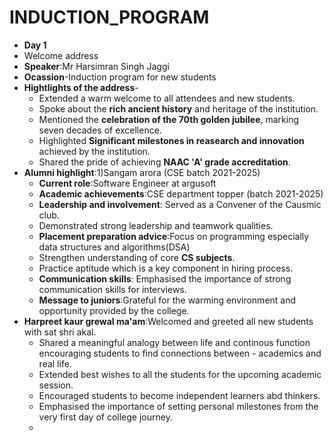 # INDUCTION_PROGRAM
- **Day 1**
- Welcome address
- **Speaker**:Mr Harsimran Singh Jaggi 
- **Ocassion**-Induction program for new students
- **Hightlights of the address**-
   - Extended a warm welcome to all attendees and new students.
   - Spoke about the **rich ancient history** and heritage of the institution.
   - Mentioned the **celebration of the 70th golden jubilee**, marking seven decades of excellence.
   - Highlighted **Significant milestones in reasearch and innovation** achieved by the institution.
   - Shared the pride of achieving **NAAC 'A' grade accreditation**.
 - **Alumni highlight**:1)Sangam arora (CSE batch 2021-2025)
   - **Current role**:Software Engineer at argusoft
   - **Academic achievements**:CSE department topper (batch 2021-2025)
   - **Leadership and involvement**: Served as a Convener of the Causmic club.
   - Demonstrated strong leadership and teamwork qualities.
   - **Placement preparation advice**:Focus on programming especially data structures and algorithms(DSA)
   - Strengthen understanding of core **CS subjects**.
   - Practice aptitude which is a key component in hiring process.
   - **Communication skills**: Emphasised the importance of strong communication skills for interviews.
   - **Message to juniors**:Grateful for the warming environment and opportunity provided by the college.
 - **Harpreet kaur grewal ma'am**:Welcomed and greeted all new students with sat shri akal.
   - Shared a meaningful analogy between life and continous function encouraging students to find connections between        - academics and real life.
   - Extended best wishes to all the students for the upcoming academic session.
   - Encouraged students to become independent learners abd thinkers.
   - Emphasised the importance of setting personal milestones from the very first day of college journey.
   - 
 
